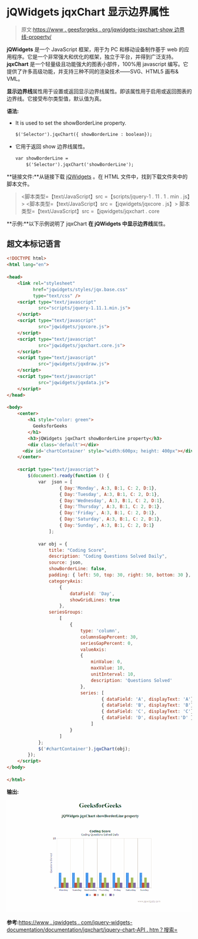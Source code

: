 # jQWidgets jqxChart 显示边界属性

> 原文:[https://www . geesforgeks . org/jqwidgets-jqxchart-show 边界线-property/](https://www.geeksforgeeks.org/jqwidgets-jqxchart-showborderline-property/)

**jQWidgets** 是一个 JavaScript 框架，用于为 PC 和移动设备制作基于 web 的应用程序。它是一个非常强大和优化的框架，独立于平台，并得到广泛支持。 **jqxChart** 是一个轻量级且功能强大的图表小部件，100%用 javascript 编写。它提供了许多高级功能，并支持三种不同的渲染技术——SVG、HTML5 画布& VML。

**显示边界线**属性用于设置或返回显示边界线属性。即该属性用于启用或返回图表的边界线。它接受布尔类型值，默认值为真。

**语法:**

*   It is used to set the showBorderLine property.

    ```html
    $('Selector').jqxChart({ showBorderLine : boolean});
    ```

*   它用于返回 show 边界线属性。

    ```html
    var showBorderLine =
        $('Selector').jqxChart('showBorderLine');
    ```

**链接文件:**从链接下载 [jQWidgets](https://www.jqwidgets.com/download/) 。在 HTML 文件中，找到下载文件夹中的脚本文件。

> <link rel="”stylesheet”" href="”jqwidgets/styles/jqx.base.css”" type="”text/css”">
> <脚本类型=【text/JavaScript】src =【scripts/jquery-1 . 11 . 1 . min . js】></脚本>
> <脚本类型=【text/JavaScript】src =【jqwidgets/jqxcore . js】></脚本>
> 脚本类型=【text/JavaScript】src =【jqwidgets/jqxchart . core

**示例:**以下示例说明了 jqxChart **在 jQWidgets 中显示边界线**属性。

## 超文本标记语言

```html
<!DOCTYPE html>
<html lang="en">

<head>
    <link rel="stylesheet" 
          href="jqwidgets/styles/jqx.base.css" 
          type="text/css" />
    <script type="text/javascript" 
            src="scripts/jquery-1.11.1.min.js">
    </script>
    <script type="text/javascript" 
            src="jqwidgets/jqxcore.js">
    </script>
    <script type="text/javascript" 
            src="jqwidgets/jqxchart.core.js">
    </script>
    <script type="text/javascript" 
            src="jqwidgets/jqxdraw.js">
    </script>
    <script type="text/javascript" 
            src="jqwidgets/jqxdata.js">
    </script>
</head>

<body>
    <center>
        <h1 style="color: green">
          GeeksforGeeks
        </h1>
        <h3>jQWidgets jqxChart showBorderLine property</h3>
        <div class='default'></div>
      <div id='chartContainer' style="width:600px; height: 400px"></div>
    </center>

    <script type="text/javascript">
        $(document).ready(function () {
            var  json = [
                    { Day:'Monday', A:3, B:1, C: 2, D:1},
                    { Day:'Tuesday', A:3, B:1, C: 2, D:1},
                    { Day:'Wednesday', A:3, B:1, C: 2, D:1},
                    { Day:'Thursday', A:3, B:1, C: 2, D:1},
                    { Day:'Friday', A:3, B:1, C: 2, D:1},
                    { Day:'Saturday', A:3, B:1, C: 2, D:1},
                    { Day:'Sunday', A:3, B:1, C: 2, D:1}
                ];

            var obj = {
                title: "Coding Score",
                description: "Coding Questions Solved Daily",
                source: json,
                showBorderLine: false,
                padding: { left: 50, top: 30, right: 50, bottom: 30 },
                categoryAxis:
                    {
                        dataField: 'Day',
                        showGridLines: true
                    },
                seriesGroups:
                    [
                        {
                            type: 'column',
                            columnsGapPercent: 30,
                            seriesGapPercent: 0,
                            valueAxis:
                            {
                                minValue: 0,
                                maxValue: 10,
                                unitInterval: 10,
                                description: 'Questions Solved'
                            },
                            series: [
                                    { dataField: 'A', displayText: 'A'},
                                    { dataField: 'B', displayText: 'B'},
                                    { dataField: 'C', displayText: 'C'},
                                    { dataField: 'D', displayText:'D' }
                                ]
                        }
                    ]
            };
            $('#chartContainer').jqxChart(obj);
        });
    </script>
</body>

</html>
```

**输出:**

![](img/dd2874270c1adb8f41e8b731f0712823.png)

**参考:**[https://www . jqwidgets . com/jquery-widgets-documentation/documentation/jqxchart/jquery-chart-API . htm？搜索=](https://www.jqwidgets.com/jquery-widgets-documentation/documentation/jqxchart/jquery-chart-api.htm?search=)